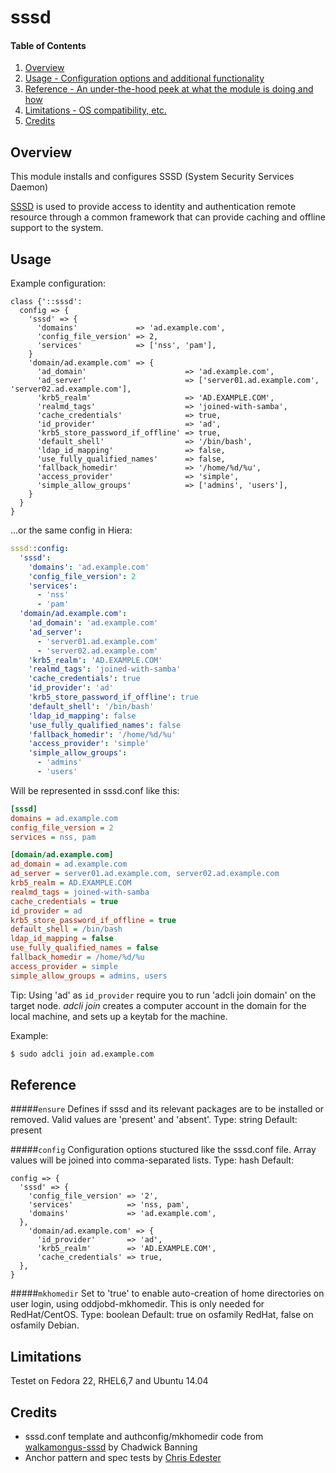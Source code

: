 # sssd

#### Table of Contents

1. [Overview](#overview)
2. [Usage - Configuration options and additional functionality](#usage)
3. [Reference - An under-the-hood peek at what the module is doing and how](#reference)
4. [Limitations - OS compatibility, etc.](#limitations)
5. [Credits](#credits)

## Overview

This module installs and configures SSSD (System Security Services Daemon)

[SSSD][0] is used to provide access to identity and authentication remote resource through a common framework that can provide caching and offline support to the system.

## Usage

Example configuration:

```puppet
class {'::sssd':
  config => {
    'sssd' => {
      'domains'             => 'ad.example.com',
      'config_file_version' => 2,
      'services'            => ['nss', 'pam'],
    }
    'domain/ad.example.com' => {
      'ad_domain'                      => 'ad.example.com',
      'ad_server'                      => ['server01.ad.example.com', 'server02.ad.example.com'],
      'krb5_realm'                     => 'AD.EXAMPLE.COM',
      'realmd_tags'                    => 'joined-with-samba',
      'cache_credentials'              => true,
      'id_provider'                    => 'ad',
      'krb5_store_password_if_offline' => true,
      'default_shell'                  => '/bin/bash',
      'ldap_id_mapping'                => false,
      'use_fully_qualified_names'      => false,
      'fallback_homedir'               => '/home/%d/%u',
      'access_provider'                => 'simple',
      'simple_allow_groups'            => ['admins', 'users'],
    }
  }
}
```

...or the same config in Hiera:

```yaml
sssd::config:
  'sssd':
    'domains': 'ad.example.com'
    'config_file_version': 2
    'services':
      - 'nss'
      - 'pam'
  'domain/ad.example.com':
    'ad_domain': 'ad.example.com'
    'ad_server':
      - 'server01.ad.example.com'
      - 'server02.ad.example.com'
    'krb5_realm': 'AD.EXAMPLE.COM'
    'realmd_tags': 'joined-with-samba'
    'cache_credentials': true
    'id_provider': 'ad'
    'krb5_store_password_if_offline': true
    'default_shell': '/bin/bash'
    'ldap_id_mapping': false
    'use_fully_qualified_names': false
    'fallback_homedir': '/home/%d/%u'
    'access_provider': 'simple'
    'simple_allow_groups':
      - 'admins'
      - 'users'
```

Will be represented in sssd.conf like this:

```ini
[sssd]
domains = ad.example.com
config_file_version = 2
services = nss, pam

[domain/ad.example.com]
ad_domain = ad.example.com
ad_server = server01.ad.example.com, server02.ad.example.com
krb5_realm = AD.EXAMPLE.COM
realmd_tags = joined-with-samba
cache_credentials = true
id_provider = ad
krb5_store_password_if_offline = true 
default_shell = /bin/bash
ldap_id_mapping = false
use_fully_qualified_names = false
fallback_homedir = /home/%d/%u
access_provider = simple
simple_allow_groups = admins, users
```

Tip: Using 'ad' as `id_provider` require you to run 'adcli join domain' on the target node. *adcli join* creates a computer account in the domain for the local machine, and sets up a keytab for the machine.

Example:

```bash
$ sudo adcli join ad.example.com
```

## Reference

#####`ensure`
Defines if sssd and its relevant packages are to be installed or removed. Valid values are 'present' and 'absent'.
Type: string
Default: present

#####`config`
Configuration options stuctured like the sssd.conf file. Array values will be joined into comma-separated lists.
Type: hash
Default:
```puppet
config => {
  'sssd' => {
    'config_file_version' => '2',
    'services'            => 'nss, pam',
    'domains'             => 'ad.example.com',
  },
    'domain/ad.example.com' => {
      'id_provider'       => 'ad',
      'krb5_realm'        => 'AD.EXAMPLE.COM',
      'cache_credentials' => true,
  },
}
```

#####`mkhomedir`
Set to 'true' to enable auto-creation of home directories on user login, using oddjobd-mkhomedir. This is only needed for RedHat/CentOS.
Type: boolean
Default: true on osfamily RedHat, false on osfamily Debian.

## Limitations

Testet on Fedora 22, RHEL6,7 and Ubuntu 14.04

## Credits

* sssd.conf template and authconfig/mkhomedir code from [walkamongus-sssd][1] by Chadwick Banning
* Anchor pattern and spec tests by [Chris Edester][2]

[0]: https://fedorahosted.org/sssd/
[1]: https://github.com/walkamongus/sssd
[2]: https://github.com/edestecd
